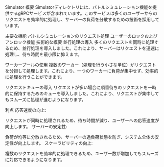 Simulator
概要
Simulatorディレクトリには、バトルシミュレーション機能を提供するgRPCサービスが含まれています。このサービスは多くのユーザーからのリクエストを効率的に処理し、サーバーの負荷を分散するための技術を採用しています。

主要な機能
バトルシミュレーションのリクエスト処理
ユーザーのロックおよびアンロック機能
技術的な概要
並行処理の導入
多くのリクエストを同時に処理するため、並行処理を導入しました。これにより、サーバーはリクエストを迅速に処理し、待ち時間を最小限に抑えます。

ワーカープールの使用
複数のワーカー（処理を行う小さな単位）がリクエストを分担して処理します。これにより、一つのワーカーに負荷が集中せず、効率的に処理を行うことができます。

リクエストキューの導入
リクエストが多い場合に順番待ちのリクエストを一時的に保持するためのキューを導入しました。これにより、リクエストが集中してもスムーズに処理が進むようになります。

利点
応答速度の向上:

リクエストが同時に処理されるため、待ち時間が減り、ユーザーへの応答速度が向上します。
サーバーの安定性:

負荷が均等に分散されるため、サーバーの過負荷状態を防ぎ、システム全体の安定性が向上します。
スケーラビリティの向上:

複数のリクエストを効率的に処理できるため、ユーザー数が増加してもスムーズに対応できるようになります。